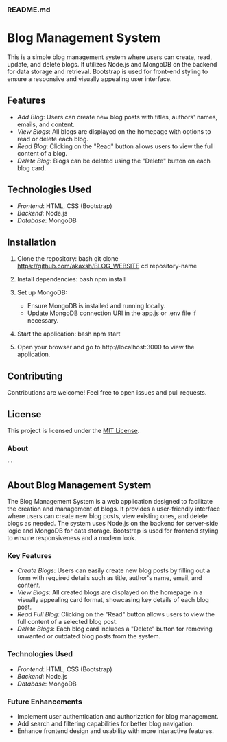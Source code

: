 ### README.md


# Blog Management System

This is a simple blog management system where users can create, read, update, and delete blogs. It utilizes Node.js and MongoDB on the backend for data storage and retrieval. Bootstrap is used for front-end styling to ensure a responsive and visually appealing user interface.

## Features

- *Add Blog*: Users can create new blog posts with titles, authors' names, emails, and content.
- *View Blogs*: All blogs are displayed on the homepage with options to read or delete each blog.
- *Read Blog*: Clicking on the "Read" button allows users to view the full content of a blog.
- *Delete Blog*: Blogs can be deleted using the "Delete" button on each blog card.

## Technologies Used

- *Frontend*: HTML, CSS (Bootstrap)
- *Backend*: Node.js
- *Database*: MongoDB

## Installation

1. Clone the repository:
   bash
   git clone https://github.com/akaxsh/BLOG_WEBSITE
   cd repository-name
   

2. Install dependencies:
   bash
   npm install
   

3. Set up MongoDB:
   - Ensure MongoDB is installed and running locally.
   - Update MongoDB connection URI in the app.js or .env file if necessary.

4. Start the application:
   bash
   npm start
   

5. Open your browser and go to http://localhost:3000 to view the application.

## Contributing

Contributions are welcome! Feel free to open issues and pull requests.

## License

This project is licensed under the [MIT License](LICENSE).


### About

'''
## About Blog Management System

The Blog Management System is a web application designed to facilitate the creation and management of blogs. It provides a user-friendly interface where users can create new blog posts, view existing ones, and delete blogs as needed. The system uses Node.js on the backend for server-side logic and MongoDB for data storage. Bootstrap is used for frontend styling to ensure responsiveness and a modern look.

### Key Features

- *Create Blogs*: Users can easily create new blog posts by filling out a form with required details such as title, author's name, email, and content.
- *View Blogs*: All created blogs are displayed on the homepage in a visually appealing card format, showcasing key details of each blog post.
- *Read Full Blog*: Clicking on the "Read" button allows users to view the full content of a selected blog post.
- *Delete Blogs*: Each blog card includes a "Delete" button for removing unwanted or outdated blog posts from the system.

### Technologies Used

- *Frontend*: HTML, CSS (Bootstrap)
- *Backend*: Node.js
- *Database*: MongoDB

### Future Enhancements

- Implement user authentication and authorization for blog management.
- Add search and filtering capabilities for better blog navigation.
- Enhance frontend design and usability with more interactive features.


